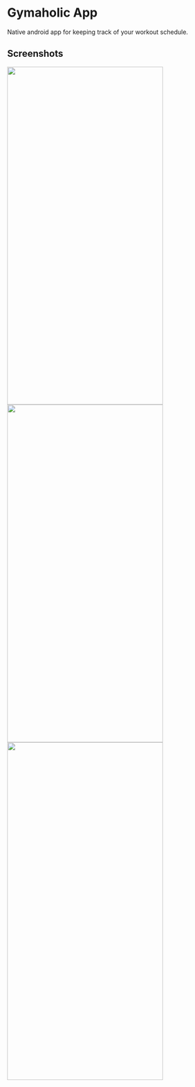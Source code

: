 # Gymaholic App

Native android app for keeping track of your workout schedule. 

## Screenshots

<img src="https://i.ibb.co/yphPYNH/Screenshot-20230516-131449.png" width="360" height="780"/>               
<img src="https://i.ibb.co/VVKqBd1/Screenshot-20230516-131456.png" width="360" height="780"/>
<img src="https://i.ibb.co/FBk4CGK/Screenshot-20230516-131546.png" width="360" height="780"/> 
